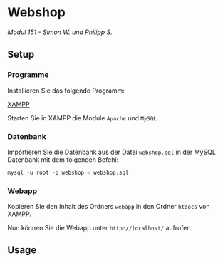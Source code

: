 # Webshop
*Modul 151 - Simon W. und Philipp S.*

## Setup

### Programme

Installieren Sie das folgende Programm:

[XAMPP](https://www.apachefriends.org/de/index.html)

Starten Sie in XAMPP die Module `Apache` und `MySQL`.

### Datenbank

Importieren Sie die Datenbank aus der Datei `webshop.sql` in der MySQL Datenbank mit dem folgenden Befehl:

```SQL
mysql -u root -p webshop < webshop.sql
```

### Webapp

Kopieren Sie den Inhalt des Ordners `webapp` in den Ordner `htdocs` von XAMPP.

Nun können Sie die Webapp unter `http://localhost/` aufrufen.

## Usage